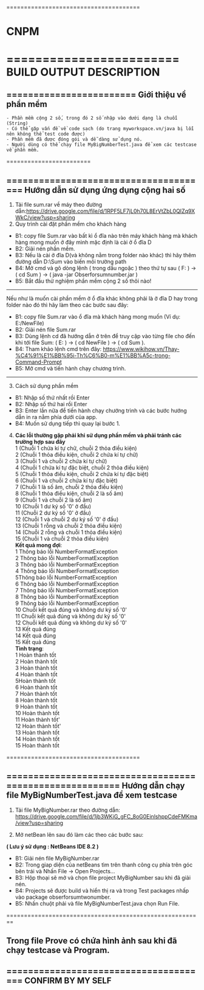 ﻿

======================================

# CNPM
========================
BUILD OUTPUT DESCRIPTION
========================

========================
Giới thiệu về phần mềm
----------------------
    - Phần mềm cộng 2 số, trong đó 2 số nhập vào dưới dạng là chuỗi (String)
	- Có thể gặp vấn đề về code sạch (do trang myworkspace.vn/java bị lỗi nên không thể test code được)
	- Phần mềm đã được đóng gói và dễ dàng sử dụng nó.
	- Người dùng có thể chạy file MyBigNumberTest.java để xem các testcase về phần mềm.
========================

======================================
Hướng dẫn sử dụng ứng dụng cộng hai số
--------------------------------------

1. Tải file sum.rar về máy theo đường dẫn:https://drive.google.com/file/d/1RPF5LF7jL0h70L8ErVtZbL0QIZq9XWkC/view?usp=sharing
2. Quy trình cài đặt phần mềm cho khách hàng
 - B1: copy file Sum.rar vào bất kì ổ đĩa nào trên máy khách hàng mà khách hàng mong muốn ở đây mình mặc định là cài ở ổ đĩa D
 - B2: Giải nén phần mềm.
 - B3: Nếu là cài ở đĩa D(và không nằm trong folder nào khác) thì hãy thêm đường dẫn D:\Sum vào biến môi trường path
 - B4: Mở cmd và gõ dòng lệnh ( trong dấu ngoặc ) theo thứ tự sau ( F: ) -> ( cd Sum ) -> ( java -jar Obserforsumnumber.jar ) 
 - B5: Bắt đầu thử nghiệm phần mềm cộng 2 số thôi nào!
 ***
 Nếu như là muốn cài phần mềm ở ổ đĩa khác không phải là ở đĩa D hay trong folder nào đó thì hãy làm theo các bước sau đây:
 - B1: copy file Sum.rar vào ổ đĩa mà khách hàng mong muốn (Ví dụ: E:/NewFile)
 - B2: Giải nén file Sum.rar
 - B3: Dùng lệnh cd đã hướng dẫn ở trên để truy cập vào từng file cho đến khi tới file Sum: ( E: ) -> ( cd NewFile ) -> ( cd Sum ).
 - B4: Tham khảo lệnh cmd trên đây: https://www.wikihow.vn/Thay-%C4%91%E1%BB%95i-Th%C6%B0-m%E1%BB%A5c-trong-Command-Prompt
 - B5: Mở cmd và tiến hành chạy chương trình.
 ***
3. Cách sử dụng phần mềm
 - B1: Nhập số thứ nhất rồi Enter
 - B2: Nhập số thứ hai rồi Enter
 - B3: Enter lần nữa để tiến hành chạy chướng trình và các bước hướng dẫn in ra nằm phía dưới của app.
 - B4:  Muốn sử dụng tiếp thì quay lại bước 1.
4. **Các lỗi thường gặp phải khi sử dụng phần mềm và phải tránh các trường hợp sau đây**<br/>
            1 (Chuỗi 1 chứa kí tự chữ, chuỗi 2 thỏa điều kiện)<br/>
            2 (Chuỗi 1 thỏa điều kiện, chuỗi 2 chứa kí tự chữ)<br/>
            3 (Chuỗi 1 và chuỗi 2 chứa kí tự chữ)<br/>
            4 (Chuỗi 1 chứa kí tự đặc biệt, chuỗi 2 thỏa điều kiện)<br/>
            5 (Chuỗi 1 thỏa điều kiện, chuỗi 2 chứa kí tự đặc biệt)<br/>
            6 (Chuỗi 1 và chuỗi 2 chứa kí tự đặc biệt)<br/>
            7 (Chuỗi 1 là số âm, chuỗi 2 thỏa điều kiện)<br/>
            8 (Chuỗi 1 thỏa điều kiện, chuỗi 2 là số âm)<br/>
            9 (Chuỗi 1 và chuỗi 2 là số âm)<br/>
           10 (Chuỗi 1 dư ký số '0' ở đầu)<br/>
           11 (Chuỗi 2 dư ký số '0' ở đầu)<br/>
           12 (Chuỗi 1 và chuỗi 2 dư ký số '0' ở đầu)<br/>
           13 (Chuỗi 1 rỗng và chuỗi 2 thỏa điều kiện)<br/>
           14 (Chuỗi 2 rỗng và chuỗi 1 thỏa điều kiện)<br/>
           15 (Chuỗi 1 và chuỗi 2 thỏa điều kiện)<br/>
**Kết quả mong đợi**:<br/> 
            1 Thông báo lỗi NumberFormatException<br/>
            2 Thông báo lỗi NumberFormatException<br/>
            3 Thông báo lỗi NumberFormatException<br/>
            4 Thông báo lỗi NumberFormatException<br/>
            5Thông báo lỗi NumberFormatException<br/>
            6 Thông báo lỗi NumberFormatException<br/>
            7 Thông báo lỗi NumberFormatException<br/>
            8 Thông báo lỗi NumberFormatException<br/>
            9 Thông báo lỗi NumberFormatException<br/>
           10 Chuỗi kết quả đúng và không dư ký số '0'<br/>
           11 Chuỗi kết quả đúng và không dư ký số '0'<br/>
           12 Chuỗi kết quả đúng và không dư ký số '0'<br/>
           13 Kết quả đúng<br/>
           14 Kết quả đúng<br/>
           15 Kết quả đúng<br/>
**Tình trạng**:<br/>
            1 Hoàn thành tốt<br/>
            2 Hoàn thành tốt<br/>
            3 Hoàn thành tốt<br/>
            4 Hoàn thành tốt<br/>
            5Hoàn thành tốt<br/>
            6 Hoàn thành tốt<br/>
            7 Hoàn thành tốt<br/>
            8 Hoàn thành tốt<br/>
            9 Hoàn thành tốt<br/>
           10 Hoàn thành tốt<br/>
           11 Hoàn thành tốt'<br/>
           12 Hoàn thành tốt'<br/>
           13 Hoàn thành tốt<br/>
           14 Hoàn thành tốt<br/>
           15 Hoàn thành tốt<br/>

======================================

========================================================
Hướng dẫn chạy file MyBigNumberTest.java để xem testcase
--------------------------------------------------------

1. Tải file MyBigNumber.rar theo đường dẫn: 
https://drive.google.com/file/d/1jb3WKiG_gFC_8oG0EinlshppCdeFMKma/view?usp=sharing

2. Mở netBean lên sau đó làm các theo các bước sau:

**( Lưu ý sử dụng : NetBeans IDE 8.2 )**

 - B1: Giải nén file MyBigNumber.rar
 - B2: Trong giap diện của netBeans tìm trên thanh công cụ phía trên góc bên trái và Nhấn File -> Open Projects... 
 - B3: Hộp thoại sẽ mở và chọn file project MyBigNumber sau khi đã giải nén.
 - B4: Projects sẽ được build và hiển thị ra và trong Test packages nhấp vào package obserforsumtwonumber.
 - B5: Nhấn chuột phải và file MyBigNumberTest.java chọn Run File.

========================================================

## Trong file Prove có chứa hình ảnh sau khi đã chạy testcase và Program.

======================================
CONFIRM BY MY SELF
--------------------



